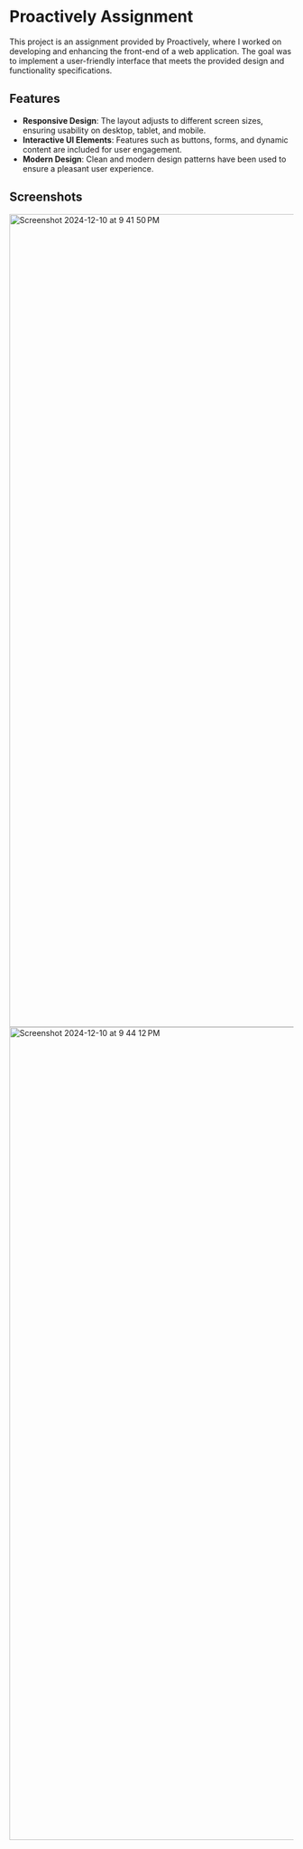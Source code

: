 # Proactively Assignment

This project is an assignment provided by Proactively, where I worked on developing and enhancing the front-end of a web application. The goal was to implement a user-friendly interface that meets the provided design and functionality specifications.

## Features
- **Responsive Design**: The layout adjusts to different screen sizes, ensuring usability on desktop, tablet, and mobile.
- **Interactive UI Elements**: Features such as buttons, forms, and dynamic content are included for user engagement.
- **Modern Design**: Clean and modern design patterns have been used to ensure a pleasant user experience.

## Screenshots
<img width="1440" alt="Screenshot 2024-12-10 at 9 41 50 PM" src="https://github.com/user-attachments/assets/31fddd81-82ca-4dec-94a8-fd2cd6dc590f">
<img width="1440" alt="Screenshot 2024-12-10 at 9 44 12 PM" src="https://github.com/user-attachments/assets/2d9c6013-c33e-490f-aae0-86e4227b2eb2">





